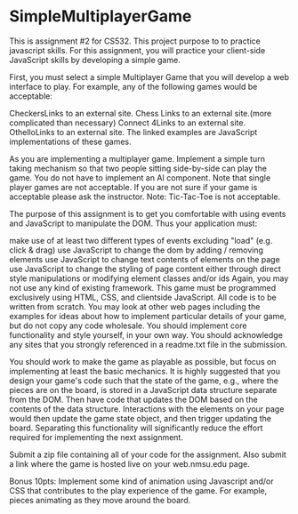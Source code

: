 # SimpleMultiplayerGame
This is assignment #2 for CS532. This project purpose to to practice javascript skills.
For this assignment, you will practice your client-side JavaScript skills by developing a simple game.

First, you must select a simple Multiplayer Game that you will develop a web interface to play. For example, any of the following games would be acceptable:

CheckersLinks to an external site.
Chess Links to an external site.(more complicated than necessary)
Connect 4Links to an external site.
OthelloLinks to an external site.
The linked examples are JavaScript implementations of these games.

As you are implementing a multiplayer game. Implement a simple turn taking mechanism so that two people sitting side-by-side can play the game. You do not have to implement an AI component. Note that single player games are not acceptable. If you are not sure if your game is acceptable please ask the instructor. Note: Tic-Tac-Toe is not acceptable.

The purpose of this assignment is to get you comfortable with using events and JavaScript to manipulate the DOM. Thus your application must:

make use of at least two different types of events excluding "load" (e.g. click & drag)
use JavaScript to change the dom by adding / removing elements
use JavaScript to change text contents of elements on the page
use JavaScript to change the styling of page content either through direct style manipulations or modifying element classes and/or ids
Again, you may not use any kind of existing framework. This game must be programmed exclusively using HTML, CSS, and clientside JavaScript.  All code is to be written from scratch. You may look at other web pages including the examples for ideas about how to implement particular details of your game, but do not copy any code wholesale. You should implement core functionality and style yourself, in your own way. You should acknowledge any sites that you strongly referenced in a readme.txt file in the submission.

You should work to make the game as playable as possible, but focus on implementing at least the basic mechanics. It is highly suggested that you design your game's code such that the state of the game, e.g., where the pieces are on the board, is stored in a JavaScript data structure separate from the DOM. Then have code that updates the DOM based on the contents of the data structure. Interactions with the elements on your page would then update the game state object, and then trigger updating the board. Separating this functionality will significantly reduce the effort required for implementing the next assignment.

Submit a zip file containing all of your code for the assignment. Also submit a link where the game is hosted live on your web.nmsu.edu page.

Bonus 10pts: Implement some kind of animation using Javascript and/or CSS that contributes to the play experience of the game. For example, pieces animating as they move around the board.
